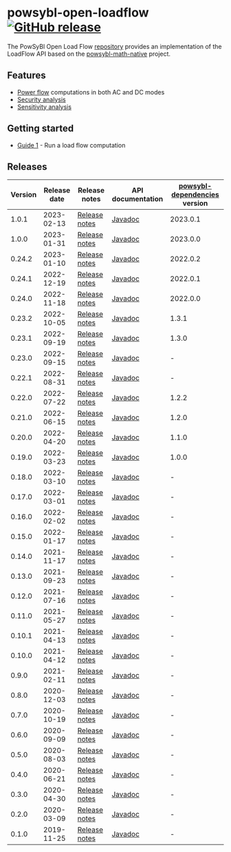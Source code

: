 # powsybl-open-loadflow [![GitHub release](https://img.shields.io/github/release/powsybl/powsybl-open-loadflow.svg?sort=semver)](https://github.com/powsybl/powsybl-open-loadflow/releases/)
The PowSyBl Open Load Flow [repository](https://github.com/powsybl/powsybl-open-loadflow) provides an implementation of the LoadFlow API based on the [powsybl-math-native](powsybl-math-native.md) project.  

## Features

- [Power flow](../../simulation/powerflow/index.md) computations in both AC and DC modes
- [Security analysis](../../simulation/securityanalysis/index.md)
- [Sensitivity analysis](../../simulation/sensitivity/index.md)

## Getting started

- [Guide 1]() - Run a load flow computation

## Releases

| Version | Release date | Release notes                                                                          | API documentation                                                                     | [powsybl-dependencies](https://github.com/powsybl/powsybl-dependencies) version |
|---------|--------------|----------------------------------------------------------------------------------------|---------------------------------------------------------------------------------------|---------------------------------------------------------------------------------|
| 1.0.1   | 2023-02-13   | [Release notes](https://github.com/powsybl/powsybl-open-loadflow/releases/tag/v1.0.1)  | [Javadoc](https://javadoc.io/doc/com.powsybl/powsybl-open-loadflow/1.0.1/index.html)  | 2023.0.1                                                                        |
| 1.0.0   | 2023-01-31   | [Release notes](https://github.com/powsybl/powsybl-open-loadflow/releases/tag/v1.0.0)  | [Javadoc](https://javadoc.io/doc/com.powsybl/powsybl-open-loadflow/1.0.0/index.html)  | 2023.0.0                                                                        |
| 0.24.2  | 2023-01-10   | [Release notes](https://github.com/powsybl/powsybl-open-loadflow/releases/tag/v0.24.2) | [Javadoc](https://javadoc.io/doc/com.powsybl/powsybl-open-loadflow/0.24.2/index.html) | 2022.0.2                                                                        |
| 0.24.1  | 2022-12-19   | [Release notes](https://github.com/powsybl/powsybl-open-loadflow/releases/tag/v0.24.1) | [Javadoc](https://javadoc.io/doc/com.powsybl/powsybl-open-loadflow/0.24.1/index.html) | 2022.0.1                                                                        |
| 0.24.0  | 2022-11-18   | [Release notes](https://github.com/powsybl/powsybl-open-loadflow/releases/tag/v0.24.0) | [Javadoc](https://javadoc.io/doc/com.powsybl/powsybl-open-loadflow/0.24.0/index.html) | 2022.0.0                                                                        |
| 0.23.2  | 2022-10-05   | [Release notes](https://github.com/powsybl/powsybl-open-loadflow/releases/tag/v0.23.2) | [Javadoc](https://javadoc.io/doc/com.powsybl/powsybl-open-loadflow/0.23.2/index.html) | 1.3.1                                                                           |
| 0.23.1  | 2022-09-19   | [Release notes](https://github.com/powsybl/powsybl-open-loadflow/releases/tag/v0.23.1) | [Javadoc](https://javadoc.io/doc/com.powsybl/powsybl-open-loadflow/0.23.1/index.html) | 1.3.0                                                                           |
| 0.23.0  | 2022-09-15   | [Release notes](https://github.com/powsybl/powsybl-open-loadflow/releases/tag/v0.23.0) | [Javadoc](https://javadoc.io/doc/com.powsybl/powsybl-open-loadflow/0.23.0/index.html) | -                                                                               |
| 0.22.1  | 2022-08-31   | [Release notes](https://github.com/powsybl/powsybl-open-loadflow/releases/tag/v0.22.1) | [Javadoc](https://javadoc.io/doc/com.powsybl/powsybl-open-loadflow/0.22.1/index.html) | -                                                                               |
| 0.22.0  | 2022-07-22   | [Release notes](https://github.com/powsybl/powsybl-open-loadflow/releases/tag/v0.22.0) | [Javadoc](https://javadoc.io/doc/com.powsybl/powsybl-open-loadflow/0.22.0/index.html) | 1.2.2                                                                           |
| 0.21.0  | 2022-06-15   | [Release notes](https://github.com/powsybl/powsybl-open-loadflow/releases/tag/v0.21.0) | [Javadoc](https://javadoc.io/doc/com.powsybl/powsybl-open-loadflow/0.21.0/index.html) | 1.2.0                                                                           |
| 0.20.0  | 2022-04-20   | [Release notes](https://github.com/powsybl/powsybl-open-loadflow/releases/tag/v0.20.0) | [Javadoc](https://javadoc.io/doc/com.powsybl/powsybl-open-loadflow/0.20.0/index.html) | 1.1.0                                                                           |
| 0.19.0  | 2022-03-23   | [Release notes](https://github.com/powsybl/powsybl-open-loadflow/releases/tag/v0.19.0) | [Javadoc](https://javadoc.io/doc/com.powsybl/powsybl-open-loadflow/0.19.0/index.html) | 1.0.0                                                                           |
| 0.18.0  | 2022-03-10   | [Release notes](https://github.com/powsybl/powsybl-open-loadflow/releases/tag/v0.18.0) | [Javadoc](https://javadoc.io/doc/com.powsybl/powsybl-open-loadflow/0.18.0/index.html) | -                                                                               |
| 0.17.0  | 2022-03-01   | [Release notes](https://github.com/powsybl/powsybl-open-loadflow/releases/tag/v0.17.0) | [Javadoc](https://javadoc.io/doc/com.powsybl/powsybl-open-loadflow/0.17.0/index.html) | -                                                                               |
| 0.16.0  | 2022-02-02   | [Release notes](https://github.com/powsybl/powsybl-open-loadflow/releases/tag/v0.16.0) | [Javadoc](https://javadoc.io/doc/com.powsybl/powsybl-open-loadflow/0.16.0/index.html) | -                                                                               |
| 0.15.0  | 2022-01-17   | [Release notes](https://github.com/powsybl/powsybl-open-loadflow/releases/tag/v0.15.0) | [Javadoc](https://javadoc.io/doc/com.powsybl/powsybl-open-loadflow/0.15.0/index.html) | -                                                                               |
| 0.14.0  | 2021-11-17   | [Release notes](https://github.com/powsybl/powsybl-open-loadflow/releases/tag/v0.14.0) | [Javadoc](https://javadoc.io/doc/com.powsybl/powsybl-open-loadflow/0.14.0/index.html) | -                                                                               |
| 0.13.0  | 2021-09-23   | [Release notes](https://github.com/powsybl/powsybl-open-loadflow/releases/tag/v0.13.0) | [Javadoc](https://javadoc.io/doc/com.powsybl/powsybl-open-loadflow/0.13.0/index.html) | -                                                                               |
| 0.12.0  | 2021-07-16   | [Release notes](https://github.com/powsybl/powsybl-open-loadflow/releases/tag/v0.12.0) | [Javadoc](https://javadoc.io/doc/com.powsybl/powsybl-open-loadflow/0.12.0/index.html) | -                                                                               |
| 0.11.0  | 2021-05-27   | [Release notes](https://github.com/powsybl/powsybl-open-loadflow/releases/tag/v0.11.0) | [Javadoc](https://javadoc.io/doc/com.powsybl/powsybl-open-loadflow/0.11.0/index.html) | -                                                                               |
| 0.10.1  | 2021-04-13   | [Release notes](https://github.com/powsybl/powsybl-open-loadflow/releases/tag/v0.10.1) | [Javadoc](https://javadoc.io/doc/com.powsybl/powsybl-open-loadflow/0.10.1/index.html) | -                                                                               | 
| 0.10.0  | 2021-04-12   | [Release notes](https://github.com/powsybl/powsybl-open-loadflow/releases/tag/v0.10.0) | [Javadoc](https://javadoc.io/doc/com.powsybl/powsybl-open-loadflow/0.10.0/index.html) | -                                                                               |
| 0.9.0   | 2021-02-11   | [Release notes](https://github.com/powsybl/powsybl-open-loadflow/releases/tag/v0.9.0)  | [Javadoc](https://javadoc.io/doc/com.powsybl/powsybl-open-loadflow/0.9.0/index.html)  | -                                                                               |
| 0.8.0   | 2020-12-03   | [Release notes](https://github.com/powsybl/powsybl-open-loadflow/releases/tag/v0.8.0)  | [Javadoc](https://javadoc.io/doc/com.powsybl/powsybl-open-loadflow/0.8.0/index.html)  | -                                                                               |
| 0.7.0   | 2020-10-19   | [Release notes](https://github.com/powsybl/powsybl-open-loadflow/releases/tag/v0.7.0)  | [Javadoc](https://javadoc.io/doc/com.powsybl/powsybl-open-loadflow/0.7.0/index.html)  | -                                                                               |
| 0.6.0   | 2020-09-09   | [Release notes](https://github.com/powsybl/powsybl-open-loadflow/releases/tag/v0.6.0)  | [Javadoc](https://javadoc.io/doc/com.powsybl/powsybl-open-loadflow/0.6.0/index.html)  | -                                                                               |
| 0.5.0   | 2020-08-03   | [Release notes](https://github.com/powsybl/powsybl-open-loadflow/releases/tag/v0.5.0)  | [Javadoc](https://javadoc.io/doc/com.powsybl/powsybl-open-loadflow/0.5.0/index.html)  | -                                                                               |
| 0.4.0   | 2020-06-21   | [Release notes](https://github.com/powsybl/powsybl-open-loadflow/releases/tag/v0.4.0)  | [Javadoc](https://javadoc.io/doc/com.powsybl/powsybl-open-loadflow/0.4.0/index.html)  | -                                                                               |
| 0.3.0   | 2020-04-30   | [Release notes](https://github.com/powsybl/powsybl-open-loadflow/releases/tag/v0.3.0)  | [Javadoc](https://javadoc.io/doc/com.powsybl/powsybl-open-loadflow/0.3.0/index.html)  | -                                                                               |
| 0.2.0   | 2020-03-09   | [Release notes](https://github.com/powsybl/powsybl-open-loadflow/releases/tag/v0.2.0)  | [Javadoc](https://javadoc.io/doc/com.powsybl/powsybl-open-loadflow/0.2.0/index.html)  | -                                                                               |
| 0.1.0   | 2019-11-25   | [Release notes](https://github.com/powsybl/powsybl-open-loadflow/releases/tag/v0.1.0)  | [Javadoc](https://javadoc.io/doc/com.powsybl/powsybl-open-loadflow/0.1.0/index.html)  | -                                                                               |
